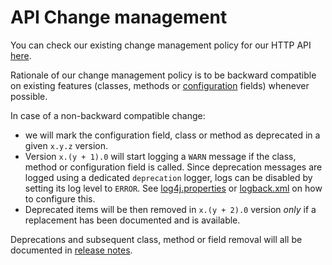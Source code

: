 # API Change management

You can check our existing change management policy for our HTTP API [here](https://developers.symphony.com/restapi/docs/api-change-management).

Rationale of our change management policy is to be backward compatible on existing features
(classes, methods or [configuration](../configuration.md) fields) whenever possible.

In case of a non-backward compatible change:
* we will mark the configuration field,
class or method as deprecated in a given `x.y.z` version.
* Version `x.(y + 1).0` will start logging a `WARN` message if the class, method or configuration field is called.
  Since deprecation messages are logged using a dedicated `deprecation` logger, logs can be disabled by setting its log
  level to `ERROR`. See [log4j.properties](../../symphony-bdk-examples/bdk-core-examples/src/main/resources/log4j.properties)
  or [logback.xml](../../symphony-bdk-examples/bdk-core-examples/src/main/resources/logback.xml) on how to configure this.
* Deprecated items will be then removed in `x.(y + 2).0` version *only* if a replacement has been
documented and is available.

Deprecations and subsequent class, method or field removal will all be documented in
[release notes](https://github.com/SymphonyPlatformSolutions/symphony-api-client-java/releases).
